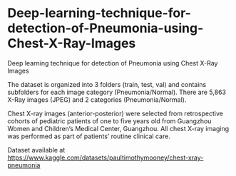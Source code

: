 # Deep-learning-technique-for-detection-of-Pneumonia-using-Chest-X-Ray-Images
Deep learning technique for detection of Pneumonia using Chest X-Ray Images


The dataset is organized into 3 folders (train, test, val) and contains subfolders for each image category (Pneumonia/Normal). There are 5,863 X-Ray images (JPEG) and 2 categories (Pneumonia/Normal).

Chest X-ray images (anterior-posterior) were selected from retrospective cohorts of pediatric patients of one to five years old from Guangzhou Women and Children’s Medical Center, Guangzhou. All chest X-ray imaging was performed as part of patients’ routine clinical care.

Dataset available at https://www.kaggle.com/datasets/paultimothymooney/chest-xray-pneumonia
